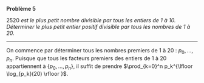 **Problème 5**

$2520$ _est le plus petit nombre divisible par tous les entiers de $1$ à $10$. Déterminer le plus petit entier positif divisible par tous les nombres de $1$ à $20$._

___

On commence par déterminer tous les nombres premiers de $1$ à $20$ : $p_0, \dots, p_n$. Puisque que tous les facteurs premiers des entiers de $1$ à $20$ appartiennent à $\{ p_0, \dots, p_n \}$, il suffit de prendre $\prod_{k=0}^n p_k^{\lfloor \log_{p_k}(20) \rfloor }$.